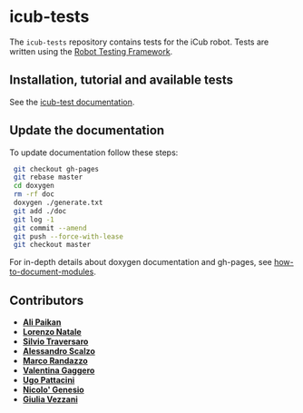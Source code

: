 icub-tests
==========
The `icub-tests` repository contains tests for the iCub robot.
Tests are written using the [Robot Testing Framework](https://github.com/robotology/robot-testing-framework).

## Installation, tutorial and available tests

See the [icub-test documentation](https://robotology.github.io/icub-tests/).

## Update the documentation

To update documentation follow these steps:

```bash
 git checkout gh-pages
 git rebase master
 cd doxygen
 rm -rf doc
 doxygen ./generate.txt
 git add ./doc
 git log -1
 git commit --amend
 git push --force-with-lease
 git checkout master
```
For in-depth details about doxygen documentation and gh-pages, see [how-to-document-modules](https://github.com/robotology/how-to-document-modules).

## Contributors

- [**Ali Paikan**](https://github.com/apaikan)
- [**Lorenzo Natale**](https://github.com/lornat75)
- [**Silvio Traversaro**](https://github.com/traversaro)
- [**Alessandro Scalzo**](https://github.com/ale-git)
- [**Marco Randazzo**](https://github.com/randaz81)
- [**Valentina Gaggero**](https://github.com/valegagge)
- [**Ugo Pattacini**](https://github.com/pattacini)
- [**Nicolo' Genesio**](https://github.com/Nicogene)
- [**Giulia Vezzani**](https://github.com/giuliavezzani)
